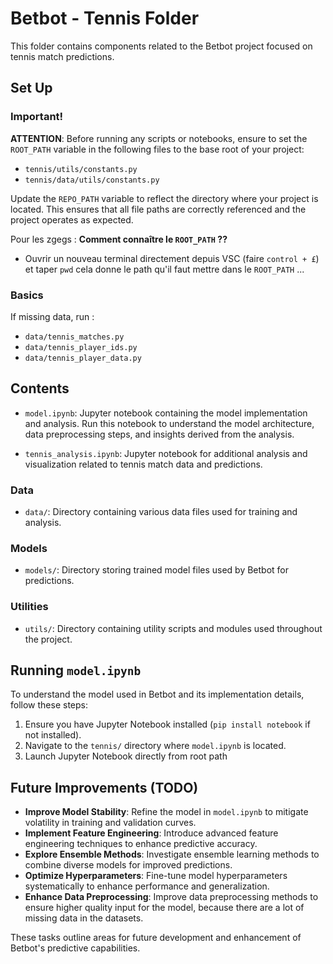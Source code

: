 # Betbot - Tennis Folder

This folder contains components related to the Betbot project focused on tennis match predictions.

## Set Up 

### Important!

**ATTENTION**: Before running any scripts or notebooks, ensure to set the `ROOT_PATH` variable in the following files to the base root of your project:

- `tennis/utils/constants.py`
- `tennis/data/utils/constants.py`

Update the `REPO_PATH` variable to reflect the directory where your project is located. This ensures that all file paths are correctly referenced and the project operates as expected.

Pour les zgegs : **Comment connaître le `ROOT_PATH` ??** 
- Ouvrir un nouveau terminal directement depuis VSC (faire `control + £`) et taper `pwd` cela donne le path qu'il faut mettre dans le `ROOT_PATH` ...

### Basics 

If missing data, run : 

- `data/tennis_matches.py`
- `data/tennis_player_ids.py`
- `data/tennis_player_data.py`


## Contents

- `model.ipynb`: Jupyter notebook containing the model implementation and analysis. Run this notebook to understand the model architecture, data preprocessing steps, and insights derived from the analysis.

- `tennis_analysis.ipynb`: Jupyter notebook for additional analysis and visualization related to tennis match data and predictions.

### Data

- `data/`: Directory containing various data files used for training and analysis.

### Models

- `models/`: Directory storing trained model files used by Betbot for predictions.

### Utilities

- `utils/`: Directory containing utility scripts and modules used throughout the project.

## Running `model.ipynb`

To understand the model used in Betbot and its implementation details, follow these steps:

1. Ensure you have Jupyter Notebook installed (`pip install notebook` if not installed).
2. Navigate to the `tennis/` directory where `model.ipynb` is located.
3. Launch Jupyter Notebook directly from root path

## Future Improvements (TODO)

- **Improve Model Stability**: Refine the model in `model.ipynb` to mitigate volatility in training and validation curves.
- **Implement Feature Engineering**: Introduce advanced feature engineering techniques to enhance predictive accuracy.
- **Explore Ensemble Methods**: Investigate ensemble learning methods to combine diverse models for improved predictions.
- **Optimize Hyperparameters**: Fine-tune model hyperparameters systematically to enhance performance and generalization.
- **Enhance Data Preprocessing**: Improve data preprocessing methods to ensure higher quality input for the model, because there are a lot of missing data in the datasets.

These tasks outline areas for future development and enhancement of Betbot's predictive capabilities.

